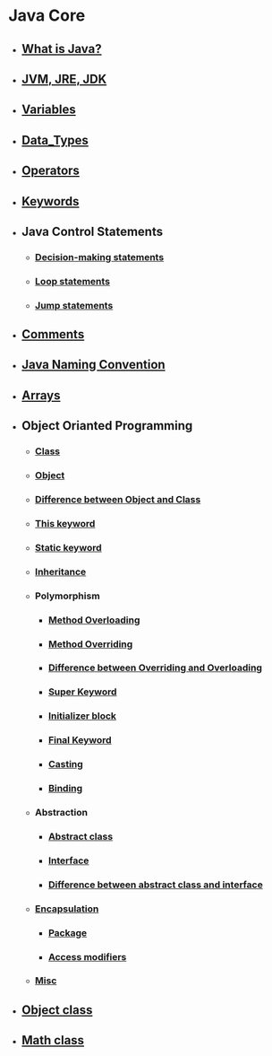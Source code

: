 # Java Core
- ## [What is Java?](What_is_Java/README.md)
 
- ## [JVM, JRE, JDK](JVM_JRE_JDK/README.md)

- ## [Variables](Variables/README.md)

- ## [Data_Types](Data_Types/README.md)

- ## [Operators](Operators/README.md)

- ## [Keywords](Keywords/README.md)

- ## Java Control Statements
   - ### [Decision-making statements](Control_Statements/Decision_Making_Statements/README.md)
   - ### [Loop statements](Control_Statements/Loop_Statements/README.md)
   - ### [Jump statements](Control_Statements/Jump_Statements/README.md) 

- ## [Comments](Comments/README.md)
 
- ## [Java Naming Convention](Convention/README.md)

- ## [Arrays](Arrays/README.md)

- ## Object Orianted Programming
   - ### [Class](OOP/Class/README.md)
   - ### [Object](OOP/Object/README.md)
   - ### [Difference between Object and Class](OOP/Difference/README.md)
   - ### [This keyword](OOP/This_Keyword/README.md)
   - ### [Static keyword](OOP/Static/README.md)
   - ### [Inheritance](OOP/Inheritance/README.md)
   - ### Polymorphism
     - ### [Method Overloading](Polymorphism/Method_Overloading//README.md)
     - ### [Method Overriding](Polymorphism/Method_Overriding/README.md)
     - ### [Difference between Overriding and Overloading](Polymorphism/Difference/README.md)
     - ### [Super Keyword](Polymorphism/Super_Keyword/README.md)
     - ### [Initializer block](Polymorphism/Initializer_Block/README.md)
     - ### [Final Keyword](Polymorphism/Final_Keyword/README.md)
     - ### [Casting](Polymorphism/Casting/README.md)
     - ### [Binding](Polymorphism/Binding/README.md)

   - ### Abstraction
     - ### [Abstract class](OOP/Abstraction/Abstract_Class/README.md)
     - ### [Interface](OOP/Abstraction/Interface/README.md)
     - ### [Difference between abstract class and interface](OOP/Abstraction/Difference/README.md)
   
   - ### [Encapsulation](OOP/Encapsulation/Encapsulation/README.md)
     - ### [Package](OOP/Encapsulation/Package/README.md)
     - ### [Access modifiers](OOP/Encapsulation/Access_Modifiers/README.md)
   - ### [Misc](OOP/Misc/README.md)

- ## [Object class](Object_Class/README.md)
- ## [Math class](Math/README.md)
